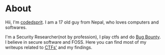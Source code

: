 # About

Hii, I'm [codedsprit](https://github.com/codedsprit). I am a 17 old guy from Nepal, who loves computers and softwares. 

I'm a Security Researcher(not by profession), I play ctfs and do [Bug Bounty](https://hackerone.com/codedsprit). I believe in secure software and FOSS. Here you can find most of my writeups related to [CTFs'](https://ctf.hackthebox.com/user/profile/369283) and my findings. 


